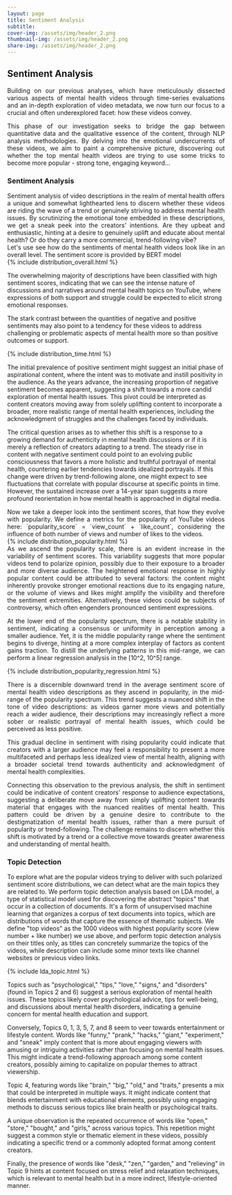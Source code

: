```yaml
---
layout: page
title: Sentiment Analysis
subtitle:  
cover-img: /assets/img/header_2.png
thumbnail-img: /assets/img/header_2.png
share-img: /assets/img/header_2.png
---
```


## Sentiment Analysis

<div style="text-align: justify">Building on our previous analyses, which have meticulously dissected various aspects of mental health videos through time-series evaluations and an in-depth exploration of video metadata, we now turn our focus to a crucial and often underexplored facet: how these videos convey. 

This phase of our investigation seeks to bridge the gap between quantitative data and the qualitative essence of the content, through NLP analysis methodologies. By delving into the emotional undercurrents of these videos, we aim to paint a comprehensive picture, discovering out whether the top mental health videos are trying to use some tricks to become more popular - strong tone, engaging keyword...
</div>



### Sentiment Analysis
<div style="text-align: justify">Sentiment analysis of video descriptions in the realm of mental health offers a unique and somewhat lighthearted lens to discern whether these videos are riding the wave of a trend or genuinely striving to address mental health issues. By scrutinizing the emotional tone embedded in these descriptions, we get a sneak peek into the creators' intentions. Are they upbeat and enthusiastic, hinting at a desire to genuinely uplift and educate about mental health? Or do they carry a more commercial, trend-following vibe?</div>

<div style="text-align: justify">
Let's use see how do the sentiments of mental health videos look like in an overall level. The sentiment score is provided by BERT model
</div>
{% include distribution_overall.html %}

The overwhelming majority of descriptions have been classified with high sentiment scores, indicating that we can see the intense nature of discussions and narratives around mental health topics on YouTube, where expressions of both support and struggle could be expected to elicit strong emotional responses. 

The stark contrast between the quantities of negative and positive sentiments may also point to a tendency for these videos to address challenging or problematic aspects of mental health more so than positive outcomes or support.

{% include distribution_time.html %}

The initial prevalence of positive sentiment might suggest an initial phase of aspirational content, where the intent was to motivate and instill positivity in the audience. As the years advance, the increasing proportion of negative sentiment becomes apparent, suggesting a shift towards a more candid exploration of mental health issues. This pivot could be interpreted as content creators moving away from solely uplifting content to incorporate a broader, more realistic range of mental health experiences, including the acknowledgment of struggles and the challenges faced by individuals.

The critical question arises as to whether this shift is a response to a growing demand for authenticity in mental health discussions or if it is merely a reflection of creators adapting to a trend. The steady rise in content with negative sentiment could point to an evolving public consciousness that favors a more holistic and truthful portrayal of mental health, countering earlier tendencies towards idealized portrayals. If this change were driven by trend-following alone, one might expect to see fluctuations that correlate with popular discourse at specific points in time. However, the sustained increase over a 14-year span suggests a more profound reorientation in how mental health is approached in digital media.


<div style="text-align: justify">
Now we take a deeper look into the sentiment scores, that how they evolve with popularity. We define a metrics for the popularity of YouTube videos here: `popularity_score` = `view_count` + `like_count`, considering the influence of both number of views and number of likes to the videos.
</div>
{% include distribution_popularity.html %}



<div style="text-align: justify">
As we ascend the popularity scale, there is an evident increase in the variability of sentiment scores. This variability suggests that more popular videos tend to polarize opinion, possibly due to their exposure to a broader and more diverse audience. The heightened emotional response in highly popular content could be attributed to several factors: the content might inherently provoke stronger emotional reactions due to its engaging nature, or the volume of views and likes might amplify the visibility and therefore the sentiment extremities. Alternatively, these videos could be subjects of controversy, which often engenders pronounced sentiment expressions.

At the lower end of the popularity spectrum, there is a notable stability in sentiment, indicating a consensus or uniformity in perception among a smaller audience. Yet, it is the middle popularity range where the sentiment begins to diverge, hinting at a more complex interplay of factors as content gains traction. To distill the underlying patterns in this mid-range, we can perform a linear regression analysis in the [10^2, 10^5] range.

{% include distribution_popularity_regression.html %}

There is a discernible downward trend in the average sentiment score of mental health video descriptions as they ascend in popularity, in the mid-range of the popularity spectrum. This trend suggests a nuanced shift in the tone of video descriptions: as videos garner more views and potentially reach a wider audience, their descriptions may increasingly reflect a more sober or realistic portrayal of mental health issues, which could be perceived as less positive.

This gradual decline in sentiment with rising popularity could indicate that creators with a larger audience may feel a responsibility to present a more multifaceted and perhaps less idealized view of mental health, aligning with a broader societal trend towards authenticity and acknowledgment of mental health complexities. 

Connecting this observation to the previous analysis, the shift in sentiment could be indicative of content creators' response to audience expectations, suggesting a deliberate move away from simply uplifting content towards material that engages with the nuanced realities of mental health. This pattern could be driven by a genuine desire to contribute to the destigmatization of mental health issues, rather than a mere pursuit of popularity or trend-following. The challenge remains to discern whether this shift is motivated by a trend or a collective move towards greater awareness and understanding of mental health.

</div>




### Topic Detection
To explore what are the popular videos trying to deliver with such polarized sentiment score distributions, we can detect what are the main topics they are related to. We perform topic detection analysis based on LDA model, a type of statistical model used for discovering the abstract "topics" that occur in a collection of documents. It's a form of unsupervised machine learning that organizes a corpus of text documents into topics, which are distributions of words that capture the essence of thematic subjects.
We define "top videos" as the 1000 videos with highest popularity score (view number + like number) we use above, and perform topic detection analysis on their titles only, as titles can concretely summarize the topics of the videos, while description can include some minor texts like channel websites or previous video links.

{% include lda_topic.html %}

Topics such as "psychological," "tips," "love," "signs," and "disorders" (found in Topics 2 and 6) suggest a serious exploration of mental health issues. These topics likely cover psychological advice, tips for well-being, and discussions about mental health disorders, indicating a genuine concern for mental health education and support.

Conversely, Topics 0, 1, 3, 5, 7, and 8 seem to veer towards entertainment or lifestyle content. Words like "funny," "prank," "hacks," "giant," "experiment," and "sneak" imply content that is more about engaging viewers with amusing or intriguing activities rather than focusing on mental health issues. This might indicate a trend-following approach among some content creators, possibly aiming to capitalize on popular themes to attract viewership.

Topic 4, featuring words like "brain," "big," "old," and "traits," presents a mix that could be interpreted in multiple ways. It might indicate content that blends entertainment with educational elements, possibly using engaging methods to discuss serious topics like brain health or psychological traits.

A unique observation is the repeated occurrence of words like "open," "store," "bought," and "girls," across various topics. This repetition might suggest a common style or thematic element in these videos, possibly indicating a specific trend or a commonly adopted format among content creators.

Finally, the presence of words like "desk," "zen," "garden," and "relieving" in Topic 9 hints at content focused on stress relief and relaxation techniques, which is relevant to mental health but in a more indirect, lifestyle-oriented manner.
